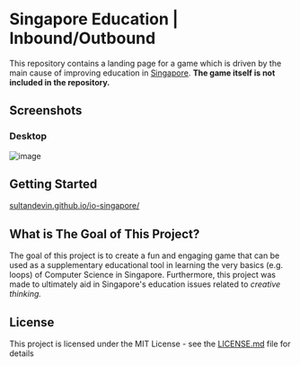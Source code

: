 # Singapore Education | Inbound/Outbound
This repository contains a landing page for a game which is driven by the main cause of improving education in [Singapore](https://en.wikipedia.org/wiki/Singapore). **The game itself is not included in the repository.**

## Screenshots
### Desktop
![image](https://github.com/sultandevin/io-singapore/assets/108273639/79261cc0-a6ff-4516-815d-7025a95181e1)


## Getting Started
[sultandevin.github.io/io-singapore/](https://sultandevin.github.io/io-singapore)

## What is The Goal of This Project?
The goal of this project is to create a fun and engaging game that can be used as a supplementary educational tool in learning the very basics (e.g. loops) of Computer Science in Singapore. Furthermore, this project was made to ultimately aid in Singapore's education issues related to _creative thinking._

## License
This project is licensed under the MIT License - see the [LICENSE.md](LICENSE.md) file for details
